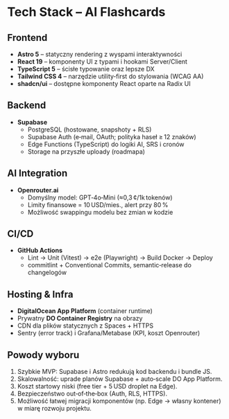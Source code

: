# Tech Stack – AI Flashcards

## Frontend

- **Astro 5** – statyczny rendering z wyspami interaktywności
- **React 19** – komponenty UI z typami i hookami Server/Client
- **TypeScript 5** – ścisłe typowanie oraz lepsze DX
- **Tailwind CSS 4** – narzędzie utility‑first do stylowania (WCAG AA)
- **shadcn/ui** – dostępne komponenty React oparte na Radix UI

## Backend

- **Supabase**
  - PostgreSQL (hostowane, snapshoty + RLS)
  - Supabase Auth (e‑mail, OAuth; polityka haseł ≥ 12 znaków)
  - Edge Functions (TypeScript) do logiki AI, SRS i cronów
  - Storage na przyszłe uploady (roadmapa)

## AI Integration

- **Openrouter.ai**
  - Domyślny model: GPT‑4o‑Mini (≈0,3 ¢/1k tokenów)
  - Limity finansowe = 10 USD/mies., alert przy 80 %
  - Możliwość swappingu modelu bez zmian w kodzie

## CI/CD

- **GitHub Actions**
  - Lint → Unit (Vitest) → e2e (Playwright) → Build Docker → Deploy
  - commitlint + Conventional Commits, semantic‑release do changelogów

## Hosting & Infra

- **DigitalOcean App Platform** (container runtime)
- Prywatny **DO Container Registry** na obrazy
- CDN dla plików statycznych z Spaces + HTTPS
- Sentry (error track) i Grafana/Metabase (KPI, koszt Openrouter)

## Powody wyboru

1. Szybkie MVP: Supabase i Astro redukują kod backendu i bundle JS.
2. Skalowalność: uprade planów Supabase + auto‑scale DO App Platform.
3. Koszt startowy niski (free tier + 5 USD droplet na Edge).
4. Bezpieczeństwo out‑of‑the‑box (Auth, RLS, HTTPS).
5. Możliwość łatwej migracji komponentów (np. Edge → własny kontener) w miarę rozwoju projektu.
